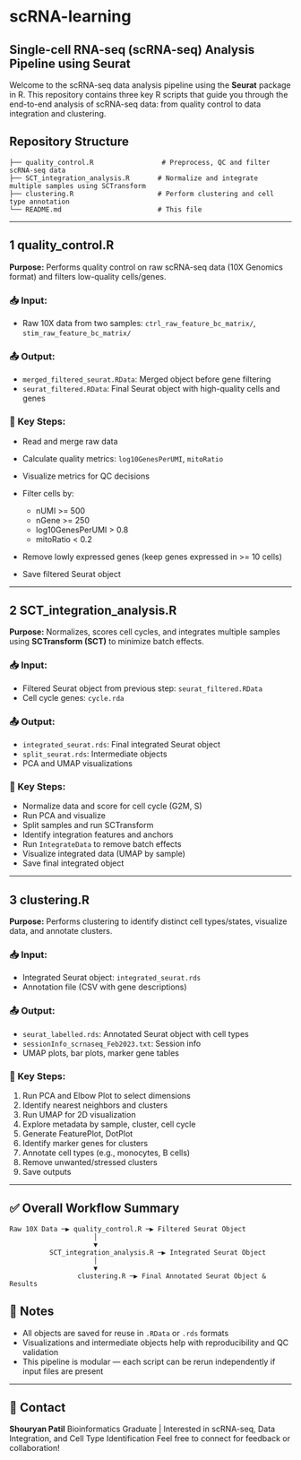 # scRNA-learning

## Single-cell RNA-seq (scRNA-seq) Analysis Pipeline using Seurat

Welcome to the scRNA-seq data analysis pipeline using the **Seurat** package in R. This repository contains three key R scripts that guide you through the end-to-end analysis of scRNA-seq data: from quality control to data integration and clustering.

## Repository Structure

```
├── quality_control.R                 # Preprocess, QC and filter scRNA-seq data
├── SCT_integration_analysis.R       # Normalize and integrate multiple samples using SCTransform
├── clustering.R                     # Perform clustering and cell type annotation
└── README.md                        # This file
```

---

## 1️ quality\_control.R

**Purpose:** Performs quality control on raw scRNA-seq data (10X Genomics format) and filters low-quality cells/genes.

### 📥 Input:

* Raw 10X data from two samples: `ctrl_raw_feature_bc_matrix/`, `stim_raw_feature_bc_matrix/`

### 📤 Output:

* `merged_filtered_seurat.RData`: Merged object before gene filtering
* `seurat_filtered.RData`: Final Seurat object with high-quality cells and genes

### 🔁 Key Steps:

* Read and merge raw data
* Calculate quality metrics: `log10GenesPerUMI`, `mitoRatio`
* Visualize metrics for QC decisions
* Filter cells by:

  * nUMI >= 500
  * nGene >= 250
  * log10GenesPerUMI > 0.8
  * mitoRatio < 0.2
* Remove lowly expressed genes (keep genes expressed in >= 10 cells)
* Save filtered Seurat object

---

## 2️ SCT\_integration\_analysis.R

**Purpose:** Normalizes, scores cell cycles, and integrates multiple samples using **SCTransform (SCT)** to minimize batch effects.

### 📥 Input:

* Filtered Seurat object from previous step: `seurat_filtered.RData`
* Cell cycle genes: `cycle.rda`

### 📤 Output:

* `integrated_seurat.rds`: Final integrated Seurat object
* `split_seurat.rds`: Intermediate objects
* PCA and UMAP visualizations

### 🔁 Key Steps:

* Normalize data and score for cell cycle (G2M, S)
* Run PCA and visualize
* Split samples and run SCTransform
* Identify integration features and anchors
* Run `IntegrateData` to remove batch effects
* Visualize integrated data (UMAP by sample)
* Save final integrated object

---

## 3️ clustering.R

**Purpose:** Performs clustering to identify distinct cell types/states, visualize data, and annotate clusters.

### 📥 Input:

* Integrated Seurat object: `integrated_seurat.rds`
* Annotation file (CSV with gene descriptions)

### 📤 Output:

* `seurat_labelled.rds`: Annotated Seurat object with cell types
* `sessionInfo_scrnaseq_Feb2023.txt`: Session info
* UMAP plots, bar plots, marker gene tables

### 🔁 Key Steps:

1. Run PCA and Elbow Plot to select dimensions
2. Identify nearest neighbors and clusters
3. Run UMAP for 2D visualization
4. Explore metadata by sample, cluster, cell cycle
5. Generate FeaturePlot, DotPlot
6. Identify marker genes for clusters
7. Annotate cell types (e.g., monocytes, B cells)
8. Remove unwanted/stressed clusters
9. Save outputs

---

## ✅ Overall Workflow Summary

```
Raw 10X Data ─▶ quality_control.R ─▶ Filtered Seurat Object
                     │
                     ▼
          SCT_integration_analysis.R ─▶ Integrated Seurat Object
                     │
                     ▼
                 clustering.R ─▶ Final Annotated Seurat Object & Results
```

## 📌 Notes

* All objects are saved for reuse in `.RData` or `.rds` formats
* Visualizations and intermediate objects help with reproducibility and QC validation
* This pipeline is modular — each script can be rerun independently if input files are present

---

## 📧 Contact

**Shouryan Patil**
Bioinformatics Graduate | Interested in scRNA-seq, Data Integration, and Cell Type Identification
Feel free to connect for feedback or collaboration!
